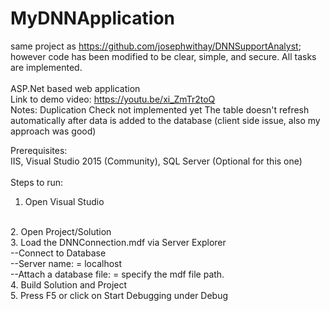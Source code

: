 # MyDNNApplication
same project as https://github.com/josephwithay/DNNSupportAnalyst; however code has been modified to be clear, simple, and secure. All tasks are implemented.<br/><br/>
ASP.Net based web application<br/>
Link to demo video: https://youtu.be/xi_ZmTr2toQ
<br/>
Notes:
Duplication Check not implemented yet
The table doesn't refresh automatically after data is added to the database (client side issue, also my approach was good)

Prerequisites:
<br/>
IIS, Visual Studio 2015 (Community), SQL Server (Optional for this one)
<br/><br/>
Steps to run:
<br/>
1. Open Visual Studio
<br/>
2. Open Project/Solution
<br/>
3. Load the DNNConnection.mdf via Server Explorer
<br/>
--Connect to Database<br/>
--Server name: = localhost<br/>
--Attach a database file: = specify the mdf file path.<br/>
4. Build Solution and Project
<br/>
5. Press F5 or click on Start Debugging under Debug
